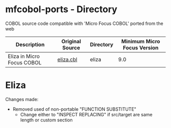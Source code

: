 # mfcobol-ports - Directory
COBOL source code compatible with 'Micro Focus COBOL' ported from the web

| Description                | Original Source                                                                               | Directory | Minimum Micro Focus Version |
| -------------------------- | --------------------------------------------------------------------------------------------- | --------- | --------------------------- |
| Eliza in Micro Focus COBOL | [eliza.cbl](https://github.com/OCamlPro/gnucobol-contrib/blob/master/samples/eliza/eliza.cbl) | eliza     | 9.0                         |



# Eliza

Changes made:
 - Removed used of non-portable "FUNCTION SUBSTITUTE"
   - Change either to "INSPECT REPLACING" if src/target are same length or custom section